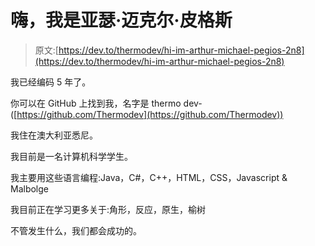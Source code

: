 # 嗨，我是亚瑟·迈克尔·皮格斯

> 原文:[https://dev.to/thermodev/hi-im-arthur-michael-pegios-2n8](https://dev.to/thermodev/hi-im-arthur-michael-pegios-2n8)

我已经编码 5 年了。

你可以在 GitHub 上找到我，名字是 thermo dev-([https://github.com/Thermodev](https://github.com/Thermodev))

我住在澳大利亚悉尼。

我目前是一名计算机科学学生。

我主要用这些语言编程:Java，C#，C++，HTML，CSS，Javascript & Malbolge

我目前正在学习更多关于:角形，反应，原生，榆树

不管发生什么，我们都会成功的。